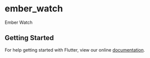 # ember_watch

Ember Watch

## Getting Started

For help getting started with Flutter, view our online
[documentation](https://flutter.io/).

